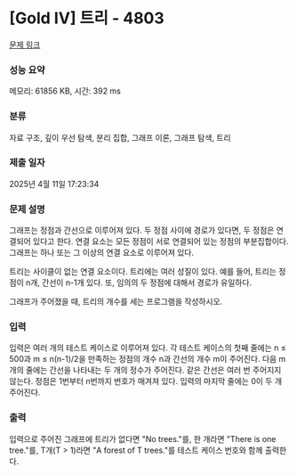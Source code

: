 # [Gold IV] 트리 - 4803 

[문제 링크](https://www.acmicpc.net/problem/4803) 

### 성능 요약

메모리: 61856 KB, 시간: 392 ms

### 분류

자료 구조, 깊이 우선 탐색, 분리 집합, 그래프 이론, 그래프 탐색, 트리

### 제출 일자

2025년 4월 11일 17:23:34

### 문제 설명

<p>그래프는 정점과 간선으로 이루어져 있다. 두 정점 사이에 경로가 있다면, 두 정점은 연결되어 있다고 한다. 연결 요소는 모든 정점이 서로 연결되어 있는 정점의 부분집합이다. 그래프는 하나 또는 그 이상의 연결 요소로 이루어져 있다.</p>

<p>트리는 사이클이 없는 연결 요소이다. 트리에는 여러 성질이 있다. 예를 들어, 트리는 정점이 n개, 간선이 n-1개 있다. 또, 임의의 두 정점에 대해서 경로가 유일하다.</p>

<p>그래프가 주어졌을 때, 트리의 개수를 세는 프로그램을 작성하시오.</p>

### 입력 

 <p>입력은 여러 개의 테스트 케이스로 이루어져 있다. 각 테스트 케이스의 첫째 줄에는 n ≤ 500과 m ≤ n(n-1)/2을 만족하는 정점의 개수 n과 간선의 개수 m이 주어진다. 다음 m개의 줄에는 간선을 나타내는 두 개의 정수가 주어진다. 같은 간선은 여러 번 주어지지 않는다. 정점은 1번부터 n번까지 번호가 매겨져 있다. 입력의 마지막 줄에는 0이 두 개 주어진다.</p>

### 출력 

 <p>입력으로 주어진 그래프에 트리가 없다면 "No trees."를, 한 개라면 "There is one tree."를, T개(T > 1)라면 "A forest of T trees."를 테스트 케이스 번호와 함께 출력한다.</p>

